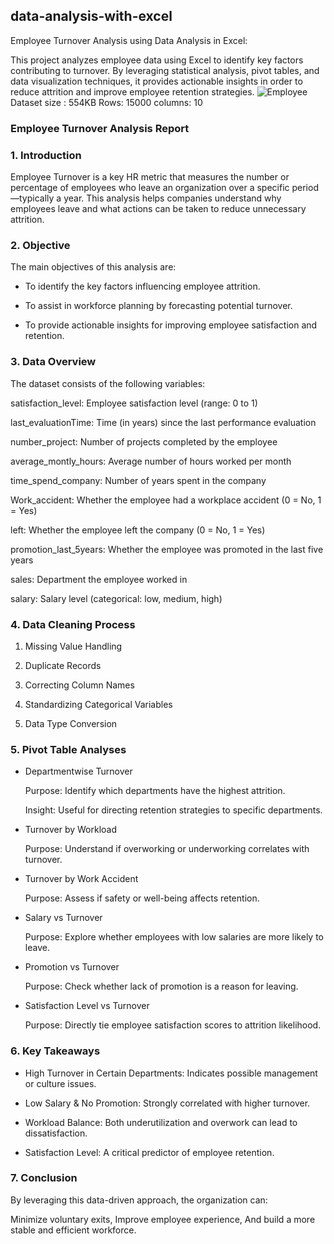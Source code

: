 ## data-analysis-with-excel
Employee Turnover Analysis using Data Analysis in Excel:

This project analyzes employee data using Excel to identify key factors contributing to turnover. By leveraging statistical analysis, pivot tables, and data visualization techniques, it provides actionable insights in order to reduce attrition and improve employee retention strategies.
![Employee](https://github.com/user-attachments/assets/8310f621-65de-4b96-8d11-4884623102eb)
Dataset size : 554KB Rows: 15000 columns: 10

### Employee Turnover Analysis Report

### 1. Introduction
   
Employee Turnover is a key HR metric that measures the number or percentage of employees who leave an organization over a specific period—typically a year. This analysis helps companies understand why employees leave and what actions can be taken to reduce unnecessary attrition.

### 2. Objective
   
The main objectives of this analysis are:

- To identify the key factors influencing employee attrition.

- To assist in workforce planning by forecasting potential turnover.

- To provide actionable insights for improving employee satisfaction and retention.

### 3. Data Overview
   
The dataset consists of the following variables:

satisfaction_level: 	  Employee satisfaction level (range: 0 to 1)

last_evaluationTime: 	  Time (in years) since the last performance evaluation

number_project:      	  Number of projects completed by the employee

average_montly_hours:	  Average number of hours worked per month

time_spend_company:  	  Number of years spent in the company

Work_accident:          Whether the employee had a workplace accident (0 = No, 1 = Yes)

left:               	  Whether the employee left the company (0 = No, 1 = Yes)

promotion_last_5years:	Whether the employee was promoted in the last five years

sales:                	Department the employee worked in

salary:               	Salary level (categorical: low, medium, high)

### 4. Data Cleaning Process

1. Missing Value Handling

2. Duplicate Records
  
3. Correcting Column Names

4. Standardizing Categorical Variables

5. Data Type Conversion

### 5. Pivot Table Analyses

- Departmentwise Turnover

  Purpose: Identify which departments have the highest attrition.

  Insight: Useful for directing retention strategies to specific departments.

- Turnover by Workload

  Purpose: Understand if overworking or underworking correlates with turnover.
  
- Turnover by Work Accident

  Purpose: Assess if safety or well-being affects retention.

- Salary vs Turnover

  Purpose: Explore whether employees with low salaries are more likely to leave.

- Promotion vs Turnover

  Purpose: Check whether lack of promotion is a reason for leaving.

- Satisfaction Level vs Turnover

  Purpose: Directly tie employee satisfaction scores to attrition likelihood.

### 6. Key Takeaways

- High Turnover in Certain Departments: Indicates possible management or culture issues.

- Low Salary & No Promotion: Strongly correlated with higher turnover.

- Workload Balance: Both underutilization and overwork can lead to dissatisfaction.

- Satisfaction Level: A critical predictor of employee retention.

### 7. Conclusion

By leveraging this data-driven approach, the organization can:

Minimize voluntary exits, Improve employee experience, And build a more stable and efficient workforce.


